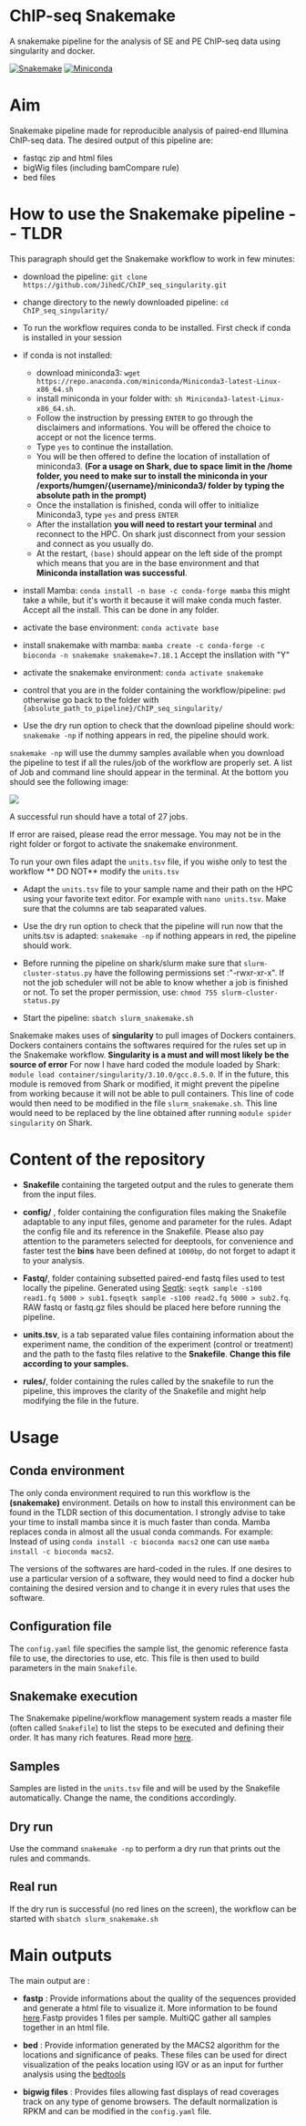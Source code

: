 # ChIP-seq Snakemake
A snakemake pipeline for the analysis of SE and PE ChIP-seq data using singularity and docker.

[![Snakemake](https://img.shields.io/badge/snakemake-≥5.2.0-brightgreen.svg)](https://snakemake.bitbucket.io)
[![Miniconda](https://img.shields.io/badge/miniconda-blue.svg)](https://conda.io/miniconda)

# Aim
Snakemake pipeline made for reproducible analysis of paired-end Illumina ChIP-seq data. The desired output of this pipeline are:
- fastqc zip and html files
- bigWig files (including bamCompare rule)
- bed files

# How to use the Snakemake pipeline -- TLDR

This paragraph should get the Snakemake workflow to work in few minutes:

- download the pipeline: `git clone https://github.com/JihedC/ChIP_seq_singularity.git`

- change directory to the newly downloaded pipeline: `cd ChIP_seq_singularity/`

- To run the workflow requires conda to be installed. First check if conda is installed in your session

- if conda is not installed:
  - download miniconda3: `wget https://repo.anaconda.com/miniconda/Miniconda3-latest-Linux-x86_64.sh`
  - install miniconda in your folder with: `sh Miniconda3-latest-Linux-x86_64.sh`. 
  - Follow the instruction by pressing `ENTER` to go through the disclaimers and informations. You will be offered the choice to accept or not the licence terms. 
  - Type `yes` to continue the installation.
  - You will be then offered to define the location of installation of miniconda3. **(For a usage on Shark, due to space limit in the /home folder, you need to make sur to install the miniconda in your /exports/humgen/{username}/miniconda3/ folder by typing the absolute path in the prompt)**
  - Once the installation is finished, conda will offer to initialize Miniconda3, type `yes` and press `ENTER`
  - After the installation **you will need to restart your terminal** and reconnect to the HPC. On shark just disconnect from your session and connect as you usually do.
  - At the restart, `(base)` should appear on the left side of the prompt which means that you are in the base environment and that **Miniconda installation was successful**.

- install Mamba: `conda install -n base -c conda-forge mamba`  this might take a while, but it's worth it because it will make conda much faster. Accept all the install. This can be done in any folder.

- activate the base environment: `conda activate base`

- install snakemake with mamba: `mamba create -c conda-forge -c bioconda -n snakemake snakemake=7.18.1` Accept the insllation with "Y"

- activate the snakemake environment: `conda activate snakemake`

- control that you are in the folder containing the workflow/pipeline: `pwd` otherwise go back to the folder with `{absolute_path_to_pipeline}/ChIP_seq_singularity/`

- Use the dry run option to check that the download pipeline should work: `snakemake -np` if nothing appears in red, the pipeline should work.

`snakemake -np` will use the dummy samples available when you download the pipeline to test if all the rules/job of the workflow are properly set.
A list of Job and command line should appear in the terminal. At the bottom you should see the following image:

![](docs/summary_jobs_dry_run.png)

A successful run should have a total of 27 jobs. 

If error are raised, please read the error message. You may not be in the right folder or forgot to activate the snakemake environment.

To run your own files adapt the `units.tsv` file, if you wishe only to test the workflow ** DO NOT** modify the `units.tsv`

- Adapt the `units.tsv` file to your sample name and their path on the HPC using your favorite text editor. For example with `nano units.tsv`. Make sure that the columns are tab seaparated values.

- Use the dry run option to check that the pipeline will run now that the units.tsv is adapted: `snakemake -np` if nothing appears in red, the pipeline should work.

- Before running the pipeline on shark/slurm make sure that `slurm-cluster-status.py` have the following permissions set :"-rwxr-xr-x".
If not the job scheduler will not be able to know whether a job is finished or not. To set the proper permission, use: `chmod 755 slurm-cluster-status.py`

- Start the pipeline: `sbatch slurm_snakemake.sh`


Snakemake makes uses of **singularity** to pull images of Dockers containers. Dockers containers contains the softwares required for the rules set up in the Snakemake workflow.
**Singularity is a must and will most likely be the source of error** 
For now I have hard coded the module loaded by Shark: `module load container/singularity/3.10.0/gcc.8.5.0`. If in the future, this module is removed from Shark or modified, it might prevent the pipeline from working because it will not be able to pull containers. This line of code would then need to be modified in the file `slurm_snakemake.sh`.
This line would need to be replaced by the line obtained after running `module spider singularity` on Shark.

# Content of the repository

- **Snakefile** containing the targeted output and the rules to generate them from the input files.

- **config/** , folder containing the configuration files making the Snakefile adaptable to any input files, genome and parameter for the rules. Adapt the config file and its reference in the Snakefile. Please also pay attention to the parameters selected for deeptools, for convenience and faster test the **bins** have been defined at `1000bp`, do not forget to adapt it to your analysis.

- **Fastq/**, folder containing subsetted paired-end fastq files used to test locally the pipeline. Generated using [Seqtk](https://github.com/lh3/seqtk): `seqtk sample -s100 read1.fq 5000 > sub1.fqseqtk sample -s100 read2.fq 5000 > sub2.fq`. RAW fastq or fastq.gz files should be placed here before running the pipeline.

- **units.tsv**, is a tab separated value files containing information about the experiment name, the condition of the experiment (control or treatment) and the path to the fastq files relative to the **Snakefile**. **Change this file according to your samples.**

- **rules/**, folder containing the rules called by the snakefile to run the pipeline, this improves the clarity of the Snakefile and might help modifying the file in the future.

# Usage

## Conda environment

The only conda environment required to run this workflow is the **(snakemake)** environment. Details on how to install this environment can be found in the TLDR section of this documentation. 
I strongly advise to take your time to install mamba since it is much faster than conda. Mamba replaces conda in almost all the usual conda commands. For example:
Instead of using `conda install -c bioconda macs2` one can use `mamba install -c bioconda macs2`.

The versions of the softwares are hard-coded in the rules. If one desires to use a particular version of a software, they would need to find a docker hub containing the desired version and to change it in every rules that uses the software.

## Configuration file

The `config.yaml` file specifies the sample list, the genomic reference fasta file to use, the directories to use, etc. This file is then used to build parameters in the main `Snakefile`.

## Snakemake execution

The Snakemake pipeline/workflow management system reads a master file (often called `Snakefile`) to list the steps to be executed and defining their order.
It has many rich features. Read more [here](https://snakemake.readthedocs.io/en/stable/).

## Samples

Samples are listed in the `units.tsv` file and will be used by the Snakefile automatically. Change the name, the conditions accordingly.

## Dry run

Use the command `snakemake -np` to perform a dry run that prints out the rules and commands.

## Real run

If the dry run is successful (no red lines on the screen), the workflow can be started with `sbatch slurm_snakemake.sh`

# Main outputs

The main output are :

- **fastp** : Provide informations about the quality of the sequences provided and generate a html file to visualize it. More information to be found [here](https://github.com/OpenGene/fastp).Fastp provides 1 files per sample. MultiQC gather all samples together in an html file.

- **bed** : Provide information generated by the MACS2 algorithm for the locations and significance of peaks. These files can be used for direct visualization of the peaks location using IGV or as an input for further analysis using the [bedtools](https://bedtools.readthedocs.io/en/latest/content/bedtools-suite.html)

- **bigwig files** : Provides files allowing fast displays of read coverages track on any type of genome browsers. The default normalization is RPKM and can be modified in the `config.yaml` file.